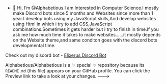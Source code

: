 - 👋 Hi, I’m @Alphabetious.I am Interested in Computer Science.I mostly make Discord bots since 5 months and Websites since more than 1 year.I develop bots using my JavaScript skills,And develop websites using Html in which i try to add CSS,JavaScript combinations.Sometimes it gets harder but i try to finish in time.If you ask me how much time it takes to make websites......it mostly depends on the Website theme,and same conditon goes with the discord bots developmental time.

Check out my discord bot -  <a href="https://discord.com/oauth2/authorize?client_id=835065602137522176&scope=bot&permissions=388160">Elixerus Discord Bot</a> 

Alphabetious/Alphabetious is a ✨ special ✨ repository because its `README.md` (this file) appears on your GitHub profile.
You can click the Preview link to take a look at your changes.
--->
